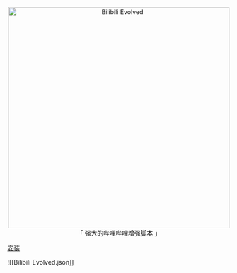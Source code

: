 <div align="center"><img id="Bilibili-Evolved" width="500" alt="Bilibili Evolved" src="https://cdn.jsdelivr.net/gh/the1812/Bilibili-Evolved@preview/images/bilibili-evolved-wide-color.svg"></div>
<div align="center">「 强大的哔哩哔哩增强脚本 」</div>

[安装](https://cdn.jsdelivr.net/gh/the1812/Bilibili-Evolved@master/dist/bilibili-evolved.user.js)

![[Bilibili Evolved.json]]